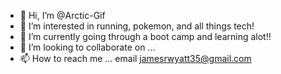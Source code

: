 - 👋 Hi, I’m @Arctic-Gif
- 👀 I’m interested in running, pokemon, and all things tech!
- 🌱 I’m currently going through a boot camp and learning alot!!
- 💞️ I’m looking to collaborate on ...
- 📫 How to reach me ... email jamesrwyatt35@gmail.com

<!---
Arctic-Gif/Arctic-Gif is a ✨ special ✨ repository because its `README.md` (this file) appears on your GitHub profile.
You can click the Preview link to take a look at your changes.
--->
